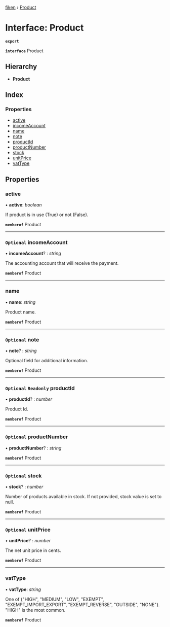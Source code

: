 [fiken](../README.md) › [Product](product.md)

# Interface: Product

**`export`** 

**`interface`** Product

## Hierarchy

* **Product**

## Index

### Properties

* [active](product.md#active)
* [incomeAccount](product.md#optional-incomeaccount)
* [name](product.md#name)
* [note](product.md#optional-note)
* [productId](product.md#optional-readonly-productid)
* [productNumber](product.md#optional-productnumber)
* [stock](product.md#optional-stock)
* [unitPrice](product.md#optional-unitprice)
* [vatType](product.md#vattype)

## Properties

###  active

• **active**: *boolean*

If product is in use (True) or not (False).

**`memberof`** Product

___

### `Optional` incomeAccount

• **incomeAccount**? : *string*

The accounting account that will receive the payment.

**`memberof`** Product

___

###  name

• **name**: *string*

Product name.

**`memberof`** Product

___

### `Optional` note

• **note**? : *string*

Optional field for additional information.

**`memberof`** Product

___

### `Optional` `Readonly` productId

• **productId**? : *number*

Product Id.

**`memberof`** Product

___

### `Optional` productNumber

• **productNumber**? : *string*

**`memberof`** Product

___

### `Optional` stock

• **stock**? : *number*

Number of products available in stock. If not provided, stock value is set to null.

**`memberof`** Product

___

### `Optional` unitPrice

• **unitPrice**? : *number*

The net unit price in cents.

**`memberof`** Product

___

###  vatType

• **vatType**: *string*

One of {"HIGH", "MEDIUM", "LOW", "EXEMPT", "EXEMPT_IMPORT_EXPORT", "EXEMPT_REVERSE", "OUTSIDE", "NONE"}. "HIGH" is the most common.

**`memberof`** Product
